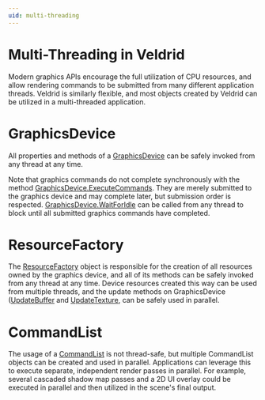 ```yaml
---
uid: multi-threading
---
```


# Multi-Threading in Veldrid

Modern graphics APIs encourage the full utilization of CPU resources, and allow rendering commands to be submitted from many different application threads. Veldrid is similarly flexible, and most objects created by Veldrid can be utilized in a multi-threaded application.

# GraphicsDevice
All properties and methods of a [GraphicsDevice](xref:Veldrid.GraphicsDevice) can be safely invoked from any thread at any time.

Note that graphics commands do not complete synchronously with the method [GraphicsDevice.ExecuteCommands](xref:Veldrid.GraphicsDevice#Veldrid_GraphicsDevice_ExecuteCommands_Veldrid_CommandList_). They are merely submitted to the graphics device and may complete later, but submission order is respected. [GraphicsDevice.WaitForIdle](xref:Veldrid.GraphicsDevice#Veldrid_GraphicsDevice_WaitForIdle) can be called from any thread to block until all submitted graphics commands have completed.

# ResourceFactory
The [ResourceFactory](xref:Veldrid.ResourceFactory) object is responsible for the creation of all resources owned by the graphics device, and all of its methods can be safely invoked from any thread at any time. Device resources created this way can be used from multiple threads, and the update methods on GraphicsDevice ([UpdateBuffer](xref:Veldrid.GraphicsDevice#Veldrid_GraphicsDevice_UpdateBuffer_Veldrid_Buffer_System_UInt32_IntPtr_System_UInt32_) and [UpdateTexture](xref:Veldrid.GraphicsDevice#Veldrid_GraphicsDevice_UpdateTexture_Veldrid_Texture_IntPtr_System_UInt32_System_UInt32_System_UInt32_System_UInt32_System_UInt32_System_UInt32_System_UInt32_System_UInt32_System_UInt32_), can be safely used in parallel.

# CommandList
The usage of a [CommandList](xref:Veldrid.CommandList) is not thread-safe, but multiple CommandList objects can be created and used in parallel. Applications can leverage this to execute separate, independent render passes in parallel. For example, several cascaded shadow map passes and a 2D UI overlay could be executed in parallel and then utilized in the scene's final output.